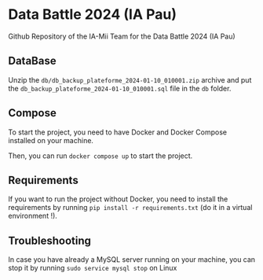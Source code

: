 # Data Battle 2024 (IA Pau)
Github Repository of the IA-Mii Team for the Data Battle 2024 (IA Pau)

## DataBase

Unzip the `db/db_backup_plateforme_2024-01-10_010001.zip` archive and put the `db_backup_plateforme_2024-01-10_010001.sql` file in the `db` folder.

## Compose

To start the project, you need to have Docker and Docker Compose installed on your machine.

Then, you can run `docker compose up` to start the project.

## Requirements

If you want to run the project without Docker, you need to install the requirements by running `pip install -r requirements.txt` (do it in a virtual environment !).

## Troubleshooting

In case you have already a MySQL server running on your machine, you can stop it by running `sudo service mysql stop` on Linux
